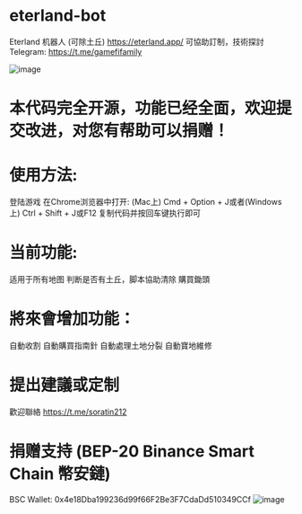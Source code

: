 # eterland-bot
Eterland 机器人 (可除土丘) https://eterland.app/
可協助訂制，技術探討 Telegram: https://t.me/gamefifamily

![image](https://user-images.githubusercontent.com/47769540/148819746-44e86be5-f067-4c99-b5c3-4d318c914d0b.png)

# 本代码完全开源，功能已经全面，欢迎提交改进，对您有帮助可以捐赠！

# 使用方法:
  登陆游戏
  在Chrome浏览器中打开: (Mac上) Cmd + Option + J或者(Windows上) Ctrl + Shift + J或F12
  复制代码并按回车键执行即可
  
# 当前功能:
  适用于所有地图
  判断是否有土丘，脚本協助清除
  購買鋤頭
  
# 將來會增加功能：
  自動收割
  自動購買指南針
  自動處理土地分裂
  自動寶地維修
  
# 提出建議或定制
  歡迎聯絡 https://t.me/soratin212

# 捐赠支持 (BEP-20 Binance Smart Chain 幣安鏈)
  BSC Wallet: 0x4e18Dba199236d99f66F2Be3F7CdaDd510349CCf
  ![image](https://user-images.githubusercontent.com/47769540/148820987-8cb2f018-c837-4612-8929-a25afc3a8469.png)

